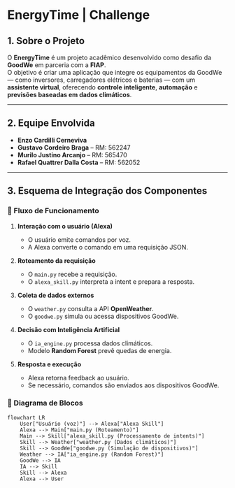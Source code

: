 # EnergyTime | Challenge  

## 1. Sobre o Projeto  
O **EnergyTime** é um projeto acadêmico desenvolvido como desafio da **GoodWe** em parceria com a **FIAP**.  
O objetivo é criar uma aplicação que integre os equipamentos da GoodWe — como inversores, carregadores elétricos e baterias — com um **assistente virtual**, oferecendo **controle inteligente**, **automação** e **previsões baseadas em dados climáticos**.  

---

## 2. Equipe Envolvida  
- **Enzo Cardilli Cerneviva**  
- **Gustavo Cordeiro Braga** – RM: 562247  
- **Murilo Justino Arcanjo** – RM: 565470  
- **Rafael Quattrer Dalla Costa** – RM: 562052  

---

## 3. Esquema de Integração dos Componentes  

### 📌 Fluxo de Funcionamento
1. **Interação com o usuário (Alexa)**  
   - O usuário emite comandos por voz.  
   - A Alexa converte o comando em uma requisição JSON.  

2. **Roteamento da requisição**  
   - O `main.py` recebe a requisição.  
   - O `alexa_skill.py` interpreta a intent e prepara a resposta.  

3. **Coleta de dados externos**  
   - O `weather.py` consulta a API **OpenWeather**.  
   - O `goodwe.py` simula ou acessa dispositivos GoodWe.  

4. **Decisão com Inteligência Artificial**  
   - O `ia_engine.py` processa dados climáticos.  
   - Modelo **Random Forest** prevê quedas de energia.  

5. **Resposta e execução**  
   - Alexa retorna feedback ao usuário.  
   - Se necessário, comandos são enviados aos dispositivos GoodWe.  

### 📌 Diagrama de Blocos  
```mermaid
flowchart LR
    User["Usuário (voz)"] --> Alexa["Alexa Skill"]
    Alexa --> Main["main.py (Roteamento)"]
    Main --> Skill["alexa_skill.py (Processamento de intents)"]
    Skill --> Weather["weather.py (Dados climáticos)"]
    Skill --> GoodWe["goodwe.py (Simulação de dispositivos)"]
    Weather --> IA["ia_engine.py (Random Forest)"]
    GoodWe --> IA
    IA --> Skill
    Skill --> Alexa
    Alexa --> User
